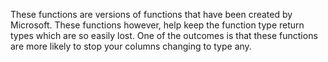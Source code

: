 These functions are versions of functions that have been created by Microsoft. These functions however, help keep the function type return types which are so easily lost. One of the outcomes is that these functions are more likely to stop your columns changing to type any. 
